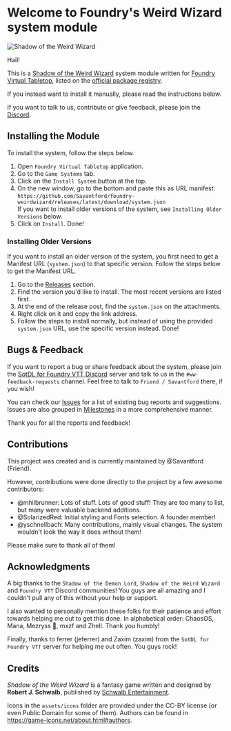 # Welcome to Foundry's Weird Wizard system module

![Shadow of the Weird Wizard](https://github.com/Savantford/foundry-weirdwizard/blob/main/assets/ui/sotww-logo.png?raw=true)

Hail!

This is a [Shadow of the Weird Wizard](https://schwalbentertainment.com/category/weird-wizard/)
system module written for [Foundry Virtual Tabletop](https://foundryvtt.com/),
listed on the [official package registry](https://foundryvtt.com/packages/weirdwizard).

If you instead want to install it manually, please read the instructions below.

If you want to talk to us, contribute or give feedback,
please join the [Discord](https://discord.com/invite/DUMfrUc).

## Installing the Module

To install the system, follow the steps below.

1. Open `Foundry Virtual Tabletop` application.
2. Go to the `Game Systems` tab.
3. Click on the `Install System` button at the top.
4. On the new window, go to the bottom and paste this as URL manifest:  
  `https://github.com/Savantford/foundry-weirdwizard/releases/latest/download/system.json`  
  If you want to install older versions of the system, see `Installing Older Versions` below.
5. Click on `Install`. Done!

### Installing Older Versions

If you want to install an older version of the system, you first need to get a Manifest URL (`system.json`) to that specific version.
Follow the steps below to get the Manifest URL.

1. Go to the [Releases](https://github.com/Savantford/foundry-weirdwizard/releases) section.
2. Find the version you'd like to install. The most recent versions are listed first.
3. At the end of the release post, find the `system.json` on the attachments.
4. Right click on it and copy the link address.
5. Follow the steps to install normally, but instead of using the provided `system.json` URL, use the specific version instead. Done!

## Bugs & Feedback

If you want to report a bug or share feedback about the system,
please join the [SotDL for Foundry VTT Discord](https://discord.com/invite/DUMfrUc)
server and talk to us in the `#ww-feedback-requests` channel.
Feel free to talk to `Friend / Savantford` there, if you wish!

You can check our [Issues](https://github.com/Savantford/foundry-weirdwizard/issues) for a list of existing bug reports and suggestions.
Issues are also grouped in [Milestones](https://github.com/Savantford/foundry-weirdwizard/milestones) in a more comprehensive manner.

Thank you for all the reports and feedback!

## Contributions

This project was created and is currently maintained by @Savantford (Friend).

However, contributions were done directly to the project by a few awesome contributors:
- @mhilbrunner: Lots of stuff. Lots of good stuff! They are too many to list, but many were valuable backend additions.
- @SolarizedRed: Initial styling and Fonts selection. A founder member!
- @yschnellbach: Many contributions, mainly visual changes. The system wouldn't look the way it does without them!

Please make sure to thank all of them!

## Acknowledgments

A big thanks to the `Shadow of the Demon Lord`, `Shadow of the Weird Wizard` and `Foundry VTT` Discord communities! You guys are all amazing and I couldn't pull any of this without your help or support.

I also wanted to personally mention these folks for their patience and effort towards helping me out to get this done.
In alphabetical order: ChaosOS, Mana, Mezryss 💖, mxzf and Zhell. Thank you humbly!

Finally, thanks to ferrer (jeferrer) and Zaxim (zaxim) from the `SotDL for Foundry VTT` server for helping me out often. You guys rock!

## Credits

*Shadow of the Weird Wizard* is a fantasy game written and designed by **Robert J. Schwalb**, published by [Schwalb Entertainment](https://schwalbentertainment.com/).

Icons in the `assets/icons` folder are provided under the CC-BY license (or even Public Domain for some of them).
Authors can be found in <https://game-icons.net/about.html#authors>.
